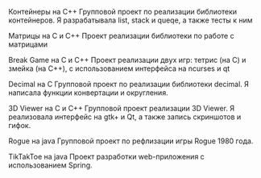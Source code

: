 Контейнеры на C++
Групповой проект по реализации библиотеки контейнеров. Я
разрабатывала list, stack и queqe, а также тесты к ним

Матрицы на С и С++
Проект реализации библиотеки по работе с матрицами

Break Game на С и С++
Проект реализации двух игр: тетрис (на С) и змейка (на
С++), с использованием интерфейса на ncurses и qt

Decimal на С
Групповой проект по реализации библиотеки decimal. Я
написала функции конвертации и округления.

3D Viewer на С и С++
Групповой проект реализации 3D Viewer. Я реализовала
интерфейс на gtk+ и Qt, а также запись скриншотов и гифок.

Rogue на java
Групповой проект по рефлизации игры Rogue 1980 года. 

TikTakToe на java
Проект разработки web-приложения с использованием Spring.
